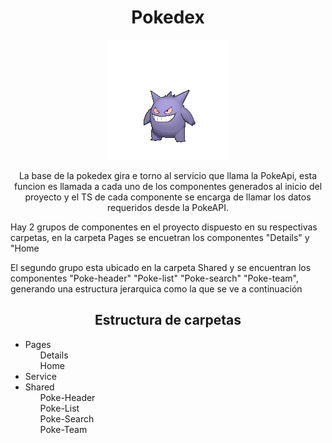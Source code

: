 
<h1 align="center">Pokedex</h1>

<p align="center">

<img src="https://github.com/ManeDM/Pokedex/blob/main/src/assets/team-imgs/gengar-3.gif" >

</p>

<p align="center">
La base de la pokedex gira e torno al servicio que llama la PokeApi, esta funcion es llamada a cada uno de los componentes generados al inicio del proyecto y el TS de cada componente se encarga de llamar los datos requeridos desde la PokeAPI.

Hay 2 grupos de componentes en el proyecto dispuesto en su respectivas carpetas, en la carpeta Pages se encuetran los componentes "Details" y "Home

El segundo grupo esta ubicado en la carpeta Shared y se encuentran los componentes "Poke-header" "Poke-list" "Poke-search" "Poke-team", generando una estructura jerarquica como la que se ve a continuación
</p>

<h2 align="center" width="150px"> Estructura de carpetas</h2>
<ul>
<li>Pages
<ul>Details</ul>
<ul>Home</ul>
</li>
<li>Service</li>
<li>Shared
<ul>Poke-Header</ul>
<ul>Poke-List</ul>
<ul>Poke-Search</ul>
<ul>Poke-Team</ul>
</li>
</ul>
